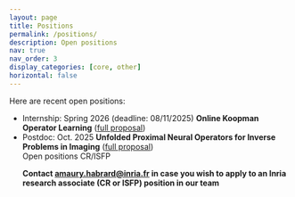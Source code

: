 ```yaml
---
layout: page
title: Positions
permalink: /positions/
description: Open positions
nav: true
nav_order: 3
display_categories: [core, other]
horizontal: false
---
```


<!-- pages/positions.md -->
<div class="positions">
Here are recent open positions:
<ul>
<li>Internship: Spring 2026 (deadline: 08/11/2025) <b>Online Koopman Operator Learning</b> (<a href="https://jordan-frecon.com/download/internship/2025-Intership-LabHC-Koopman.pdf">full proposal</a>)</li> 
  <li>Postdoc: Oct. 2025 <b>Unfolded Proximal Neural Operators
for Inverse Problems in Imaging</b> (<a href="https://jordan-frecon.com/download/postdoc/2025-Postdoc-LabHC-proxima.pdf">full proposal</a>)</li> 


<div class="danger-box-titled">
<span class="title">Open positions CR/ISFP</span>
<p><strong>Contact <a href="mailto:amaury.habrard@inria.fr">amaury.habrard@inria.fr</a> in case you wish to apply to an Inria research associate (CR or ISFP) position in our team</strong></p>
</div>
